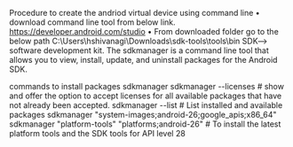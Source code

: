 Procedure to create the andriod virtual device using command line
• download command line tool from below link.
      https://developer.android.com/studio
• From downloaded folder go to the below path
  		C:\Users\hshivanagi\Downloads\sdk-tools\tools\bin
SDK--> software development kit. The sdkmanager is a command line tool that allows you to view, install, update, and uninstall packages for the Android SDK.

commands to install packages
	sdkmanager
	sdkmanager --licenses     # show and offer the option to accept licenses for all available packages that have not already been accepted. 
	sdkmanager --list         # List installed and available packages
	sdkmanager "system-images;android-26;google_apis;x86_64"   
  sdkmanager "platform-tools" "platforms;android-26"         # To install the latest platform tools and the SDK tools for API level 28


